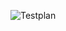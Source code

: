 ![Testplan](https://user-images.githubusercontent.com/75964648/153241898-23bdd560-5dad-4c5c-bf5c-b9f58bfb293c.PNG)

